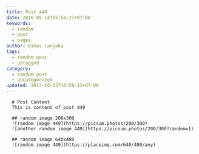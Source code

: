 ```yaml
---
title: Post 449
date: 2016-05-14T15:54:27+07:00
keywords:
  - random
  - post
  - pages
author: Dimas Lanjaka
tags:
  - random post
  - untagged
category:
  - random post
  - uncategorized
updated: 2013-10-15T10:59:13+07:00
---
```


      # Post Content
      This is content of post 449

      ## random image 200x300
      ![random image 449](https://picsum.photos/200/300)
      ![another random image 449](https://picsum.photos/200/300?random=1)

      ## random image 640x480
      ![random image 449](https://placeimg.com/640/480/any)
      